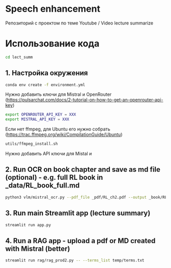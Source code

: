 # Speech enhancement
Репозиторий с проектом по теме Youtube / Video lecture summarize


 
# Использование кода

```bash
cd lect_summ
```

## 1. Настройка окружения

```bash
conda env create -f environment.yml

```

Нужно добавить ключи для Mistral и OpenRouter (https://pulsarchat.com/docs/2-tutorial-on-how-to-get-an-openrouter-api-key)

```bash
export OPENROUTER_API_KEY = XXX
export MISTRAL_API_KEY = XXX

```


Если нет ffmpeg, для Ubuntu его нужно собрать (https://trac.ffmpeg.org/wiki/CompilationGuide/Ubuntu)

```bash
utils/ffmpeg_install.sh
```

Нужно добавить API ключи для Mistal и 



## 2. Run OCR on book chapter and save as md file (optional) - e.g. full RL book in _data/RL_book_full.md

```bash
python3 vlm/mistral_ocr.py --pdf_file _pdf/RL_ch2.pdf --output _book/RL_ch2.md
```


## 3. Run main Streamlit app (lecture summary)

```bash
streamlit run app.py
```

## 4. Run a RAG app - upload a pdf or MD created with Mistral (better)

```bash
streamlit run rag/rag_prod2.py -- --terms_list temp/terms.txt
```